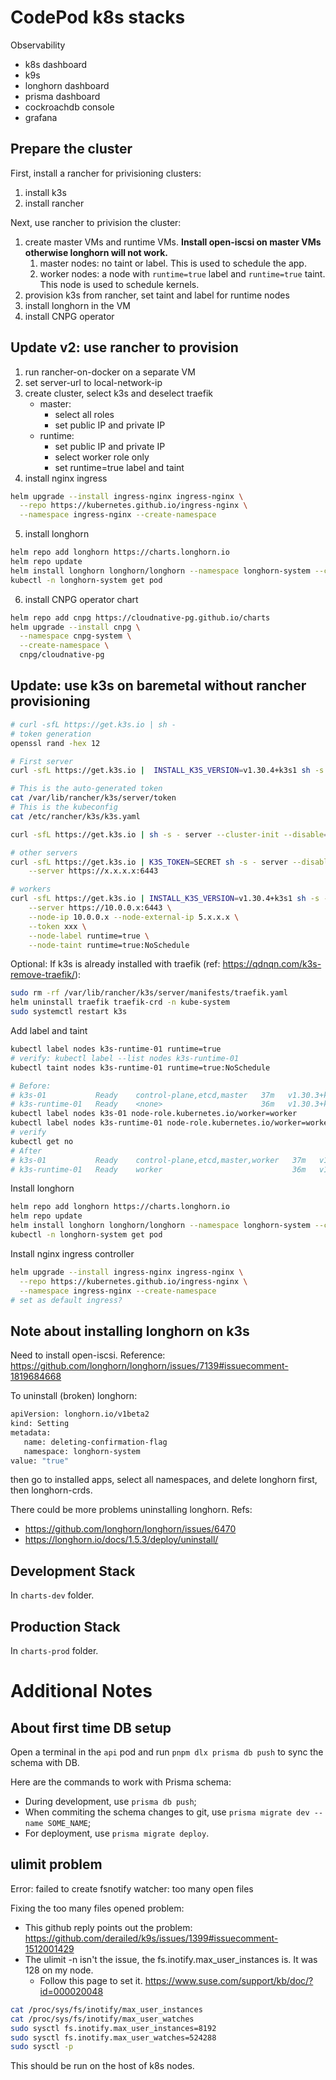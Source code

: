 # CodePod k8s stacks

Observability

- k8s dashboard
- k9s
- longhorn dashboard
- prisma dashboard
- cockroachdb console
- grafana

## Prepare the cluster

First, install a rancher for privisioning clusters:

1. install k3s
2. install rancher

Next, use rancher to privision the cluster:

1. create master VMs and runtime VMs. **Install open-iscsi on master VMs otherwise longhorn will not work.**
   1. master nodes: no taint or label. This is used to schedule the app.
   2. worker nodes: a node with `runtime=true` label and `runtime=true` taint.
      This node is used to schedule kernels.
2. provision k3s from rancher, set taint and label for runtime nodes
3. install longhorn in the VM
4. install CNPG operator

## Update v2: use rancher to provision

1. run rancher-on-docker on a separate VM
2. set server-url to local-network-ip
3. create cluster, select k3s and deselect traefik
   - master:
     - select all roles
     - set public IP and private IP
   - runtime:
     - set public IP and private IP
     - select worker role only
     - set runtime=true label and taint
4. install nginx ingress

```sh
helm upgrade --install ingress-nginx ingress-nginx \
  --repo https://kubernetes.github.io/ingress-nginx \
  --namespace ingress-nginx --create-namespace
```

5. install longhorn

```sh
helm repo add longhorn https://charts.longhorn.io
helm repo update
helm install longhorn longhorn/longhorn --namespace longhorn-system --create-namespace --version 1.7.1
kubectl -n longhorn-system get pod
```

6. install CNPG operator chart

```sh
helm repo add cnpg https://cloudnative-pg.github.io/charts
helm upgrade --install cnpg \
  --namespace cnpg-system \
  --create-namespace \
  cnpg/cloudnative-pg
```

## Update: use k3s on baremetal without rancher provisioning

```sh
# curl -sfL https://get.k3s.io | sh -
# token generation
openssl rand -hex 12

# First server
curl -sfL https://get.k3s.io |  INSTALL_K3S_VERSION=v1.30.4+k3s1 sh -s - server --cluster-init --disable=traefik --node-ip 10.0.0.x --node-external-ip 5.x.x.x

# This is the auto-generated token
cat /var/lib/rancher/k3s/server/token
# This is the kubeconfig
cat /etc/rancher/k3s/k3s.yaml

curl -sfL https://get.k3s.io | sh -s - server --cluster-init --disable=traefik

# other servers
curl -sfL https://get.k3s.io | K3S_TOKEN=SECRET sh -s - server --disable=traefik \
    --server https://x.x.x.x:6443

# workers
curl -sfL https://get.k3s.io | INSTALL_K3S_VERSION=v1.30.4+k3s1 sh -s - agent \
    --server https://10.0.0.x:6443 \
    --node-ip 10.0.0.x --node-external-ip 5.x.x.x \
    --token xxx \
    --node-label runtime=true \
    --node-taint runtime=true:NoSchedule

```

Optional: If k3s is already installed with traefik (ref: https://qdnqn.com/k3s-remove-traefik/):

```sh
sudo rm -rf /var/lib/rancher/k3s/server/manifests/traefik.yaml
helm uninstall traefik traefik-crd -n kube-system
sudo systemctl restart k3s
```

Add label and taint

```sh
kubectl label nodes k3s-runtime-01 runtime=true
# verify: kubectl label --list nodes k3s-runtime-01
kubectl taint nodes k3s-runtime-01 runtime=true:NoSchedule

# Before:
# k3s-01           Ready    control-plane,etcd,master   37m   v1.30.3+k3s1
# k3s-runtime-01   Ready    <none>                      36m   v1.30.3+k3s1
kubectl label nodes k3s-01 node-role.kubernetes.io/worker=worker
kubectl label nodes k3s-runtime-01 node-role.kubernetes.io/worker=worker
# verify
kubectl get no
# After
# k3s-01           Ready    control-plane,etcd,master,worker   37m   v1.30.3+k3s1
# k3s-runtime-01   Ready    worker                             36m   v1.30.3+k3s1
```

Install longhorn

```sh
helm repo add longhorn https://charts.longhorn.io
helm repo update
helm install longhorn longhorn/longhorn --namespace longhorn-system --create-namespace --version 1.6.2
kubectl -n longhorn-system get pod
```

Install nginx ingress controller

```sh
helm upgrade --install ingress-nginx ingress-nginx \
  --repo https://kubernetes.github.io/ingress-nginx \
  --namespace ingress-nginx --create-namespace
# set as default ingress?
```

## Note about installing longhorn on k3s

Need to install open-iscsi. Reference: https://github.com/longhorn/longhorn/issues/7139#issuecomment-1819684668

To uninstall (broken) longhorn:

```sh
apiVersion: longhorn.io/v1beta2
kind: Setting
metadata:
   name: deleting-confirmation-flag
   namespace: longhorn-system
value: "true"
```

then go to installed apps, select all namespaces, and delete longhorn first, then longhorn-crds.

There could be more problems uninstalling longhorn. Refs:

- https://github.com/longhorn/longhorn/issues/6470
- https://longhorn.io/docs/1.5.3/deploy/uninstall/

## Development Stack

In `charts-dev` folder.

## Production Stack

In `charts-prod` folder.

# Additional Notes

## About first time DB setup

Open a terminal in the `api` pod and run `pnpm dlx prisma db push` to sync the schema with DB.

Here are the commands to work with Prisma schema:

- During development, use `prisma db push`;
- When commiting the schema changes to git, use `prisma migrate dev --name SOME_NAME`;
- For deployment, use `prisma migrate deploy`.

## ulimit problem

Error: failed to create fsnotify watcher: too many open files

Fixing the too many files opened problem:

- This github reply points out the problem: https://github.com/derailed/k9s/issues/1399#issuecomment-1512001429
- The ulimit -n isn't the issue, the fs.inotify.max_user_instances is. It was 128 on my node.
  - Follow this page to set it. https://www.suse.com/support/kb/doc/?id=000020048

```sh
cat /proc/sys/fs/inotify/max_user_instances
cat /proc/sys/fs/inotify/max_user_watches
sudo sysctl fs.inotify.max_user_instances=8192
sudo sysctl fs.inotify.max_user_watches=524288
sudo sysctl -p
```

This should be run on the host of k8s nodes.
